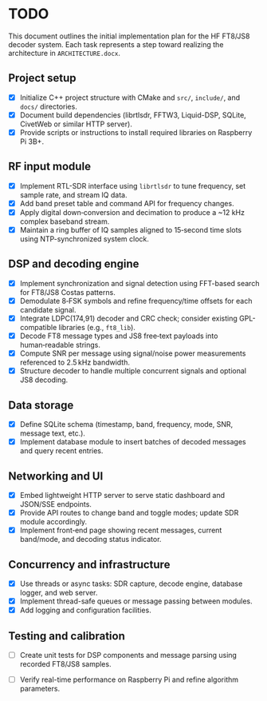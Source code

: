 # TODO

This document outlines the initial implementation plan for the HF FT8/JS8 decoder system.
Each task represents a step toward realizing the architecture in `ARCHITECTURE.docx`.

## Project setup
- [x] Initialize C++ project structure with CMake and `src/`, `include/`, and `docs/` directories.
- [x] Document build dependencies (librtlsdr, FFTW3, Liquid-DSP, SQLite, CivetWeb or similar HTTP server).
- [x] Provide scripts or instructions to install required libraries on Raspberry Pi 3B+.

## RF input module
- [x] Implement RTL-SDR interface using `librtlsdr` to tune frequency, set sample rate, and stream IQ data.
- [x] Add band preset table and command API for frequency changes.
- [x] Apply digital down‑conversion and decimation to produce a ~12 kHz complex baseband stream.
- [x] Maintain a ring buffer of IQ samples aligned to 15‑second time slots using NTP-synchronized system clock.

## DSP and decoding engine
- [x] Implement synchronization and signal detection using FFT-based search for FT8/JS8 Costas patterns.
- [x] Demodulate 8‑FSK symbols and refine frequency/time offsets for each candidate signal.
- [x] Integrate LDPC(174,91) decoder and CRC check; consider existing GPL-compatible libraries (e.g., `ft8_lib`).
- [x] Decode FT8 message types and JS8 free‑text payloads into human‑readable strings.
- [x] Compute SNR per message using signal/noise power measurements referenced to 2.5 kHz bandwidth.
- [x] Structure decoder to handle multiple concurrent signals and optional JS8 decoding.

## Data storage
- [x] Define SQLite schema (timestamp, band, frequency, mode, SNR, message text, etc.).
- [x] Implement database module to insert batches of decoded messages and query recent entries.

## Networking and UI
- [x] Embed lightweight HTTP server to serve static dashboard and JSON/SSE endpoints.
- [x] Provide API routes to change band and toggle modes; update SDR module accordingly.
- [x] Implement front‑end page showing recent messages, current band/mode, and decoding status indicator.

## Concurrency and infrastructure
- [x] Use threads or async tasks: SDR capture, decode engine, database logger, and web server.
- [x] Implement thread-safe queues or message passing between modules.
- [x] Add logging and configuration facilities.

## Testing and calibration
- [ ] Create unit tests for DSP components and message parsing using recorded FT8/JS8 samples.
- [ ] Verify real-time performance on Raspberry Pi and refine algorithm parameters.

